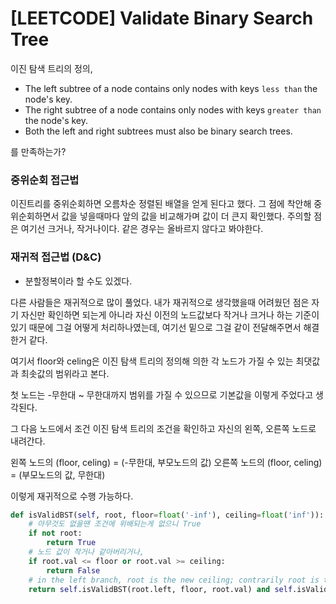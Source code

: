 # [LEETCODE] Validate Binary Search Tree

이진 탐색 트리의 정의,

- The left subtree of a node contains only nodes with keys `less than` the node's key.
- The right subtree of a node contains only nodes with keys `greater than` the node's key.
- Both the left and right subtrees must also be binary search trees.

를 만족하는가?

### 중위순회 접근법

이진트리를 중위순회하면 오름차순 정렬된 배열을 얻게 된다고 했다. 그 점에 착안해 중위순회하면서 값을 넣을때마다 앞의 값을 비교해가며 값이 더 큰지 확인했다. 주의할 점은 여기선 크거나, 작거나이다. 같은 경우는 올바르지 않다고 봐야한다.

### 재귀적 접근법 (D&C)

- 분할정복이라 할 수도 있겠다.

다른 사람들은 재귀적으로 많이 풀었다. 내가 재귀적으로 생각했을때 어려웠던 점은 자기 자신만 확인하면 되는게 아니라 자신 이전의 노드값보다 작거나 크거나 하는 기준이 있기 때문에 그걸 어떻게 처리하나였는데, 여기선 밑으로 그걸 같이 전달해주면서 해결한거 같다.

여기서 floor와 celing은 이진 탐색 트리의 정의해 의한 각 노드가 가질 수 있는 최댓값과 최솟값의 범위라고 본다.

첫 노드는 -무한대 ~ 무한대까지 범위를 가질 수 있으므로 기본값을 이렇게 주었다고 생각된다.

그 다음 노드에서 조건 이진 탐색 트리의 조건을 확인하고 자신의 왼쪽, 오른쪽 노드로 내려간다.

왼쪽 노드의 (floor, celing) = (-무한대, 부모노드의 값)
오른쪽 노드의 (floor, celing) = (부모노드의 값, 무한대)

이렇게 재귀적으로 수행 가능하다.

```python
def isValidBST(self, root, floor=float('-inf'), ceiling=float('inf')):
    # 아무것도 없을땐 조건에 위배되는게 없으니 True
    if not root:
        return True
    # 노드 값이 작거나 같아버리거나,
    if root.val <= floor or root.val >= ceiling:
        return False
    # in the left branch, root is the new ceiling; contrarily root is the new floor in right branch
    return self.isValidBST(root.left, floor, root.val) and self.isValidBST(root.right, root.val, ceiling)
```
